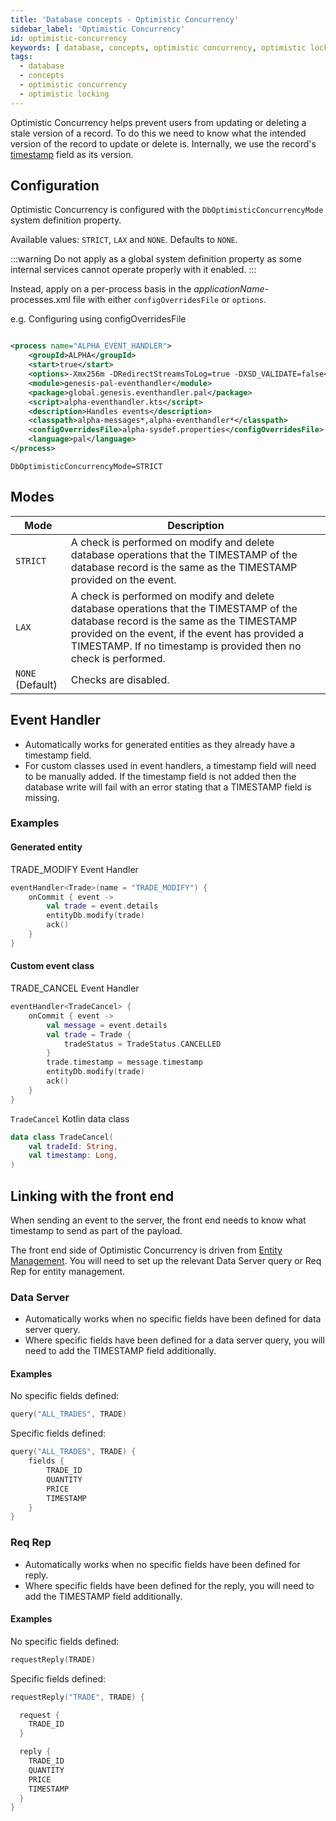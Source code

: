 ```yaml
---
title: 'Database concepts - Optimistic Concurrency'
sidebar_label: 'Optimistic Concurrency'
id: optimistic-concurrency
keywords: [ database, concepts, optimistic concurrency, optimistic locking ]
tags:
  - database
  - concepts
  - optimistic concurrency
  - optimistic locking
---
```


Optimistic Concurrency helps prevent users from updating or deleting a stale version of a record. To do this we need to
know what the intended version of the record to update or delete is. Internally, we use the
record's [timestamp](../../fields-tables-views/timestamps) field as its version.

## Configuration

Optimistic Concurrency is configured with the `DbOptimisticConcurrencyMode` system definition property.

Available values: `STRICT`, `LAX` and `NONE`. Defaults to `NONE`.

:::warning
Do not apply as a global system definition property as some internal services cannot operate properly with it enabled.
:::

Instead, apply on a per-process basis in the _applicationName_-processes.xml file with either `configOverridesFile`
or `options`.

e.g. Configuring using configOverridesFile

```xml title="alpha-processes.xml"

<process name="ALPHA_EVENT_HANDLER">
    <groupId>ALPHA</groupId>
    <start>true</start>
    <options>-Xmx256m -DRedirectStreamsToLog=true -DXSD_VALIDATE=false</options>
    <module>genesis-pal-eventhandler</module>
    <package>global.genesis.eventhandler.pal</package>
    <script>alpha-eventhandler.kts</script>
    <description>Handles events</description>
    <classpath>alpha-messages*,alpha-eventhandler*</classpath>
    <configOverridesFile>alpha-sysdef.properties</configOverridesFile>
    <language>pal</language>
</process>
```

```properties title="alpha-sysdef.properties"
DbOptimisticConcurrencyMode=STRICT
```

## Modes

| Mode             | Description                                                                                                                                                                                                                                                |
|------------------|------------------------------------------------------------------------------------------------------------------------------------------------------------------------------------------------------------------------------------------------------------|
| `STRICT`         | A check is performed on modify and delete database operations that the TIMESTAMP of the database record is the same as the TIMESTAMP provided on the event.                                                                                                |
| `LAX`            | A check is performed on modify and delete database operations that the TIMESTAMP of the database record is the same as the TIMESTAMP provided on the event, if the event has provided a TIMESTAMP. If no timestamp is provided then no check is performed. |
| `NONE` (Default) | Checks are disabled.                                                                                                                                                                                                                                       |

## Event Handler

- Automatically works for generated entities as they already have a timestamp field.
- For custom classes used in event handlers, a timestamp field will need to be manually added. If the timestamp field is
  not added then the database write will fail with an error stating that a TIMESTAMP field is missing.

### Examples

#### Generated entity

TRADE_MODIFY Event Handler

```kotlin title="trade-eventhandler.kts"
eventHandler<Trade>(name = "TRADE_MODIFY") {
    onCommit { event ->
        val trade = event.details
        entityDb.modify(trade)
        ack()
    }
}
```

#### Custom event class

TRADE_CANCEL Event Handler

```kotlin title="trade-eventhandler.kts"
eventHandler<TradeCancel> {
    onCommit { event ->
        val message = event.details
        val trade = Trade {
            tradeStatus = TradeStatus.CANCELLED
        }
        trade.timestamp = message.timestamp
        entityDb.modify(trade)
        ack()
    }
}
```

`TradeCancel` Kotlin data class

```kotlin title="TradeCancel.kt"
data class TradeCancel(
    val tradeId: String,
    val timestamp: Long,
)
```

## Linking with the front end

When sending an event to the server, the front end needs to know what timestamp to send as part of the payload.

The front end side of Optimistic Concurrency is driven from [Entity Management](../../../web/micro-front-ends/foundation-entity-management). You will need to set up the relevant
Data Server query or Req Rep for entity management.

### Data Server

- Automatically works when no specific fields have been defined for data server query.
- Where specific fields have been defined for a data server query, you will need to add the TIMESTAMP field additionally.

#### Examples

No specific fields defined:

```kotlin title="trade-dataserver.kts"
query("ALL_TRADES", TRADE)
```

Specific fields defined:

```kotlin title="trade-dataserver.kts"
query("ALL_TRADES", TRADE) {
    fields {
        TRADE_ID
        QUANTITY
        PRICE
        TIMESTAMP
    }
}
```

### Req Rep

- Automatically works when no specific fields have been defined for reply.
- Where specific fields have been defined for the reply, you will need to add the TIMESTAMP field additionally.

#### Examples

No specific fields defined:

```kotlin title = trade-reqrep.kts
requestReply(TRADE)
```

Specific fields defined:

```kotlin title = trade-reqrep.kts
requestReply("TRADE", TRADE) {

  request {
    TRADE_ID
  }

  reply {
    TRADE_ID
    QUANTITY
    PRICE
    TIMESTAMP
  }
}
```
